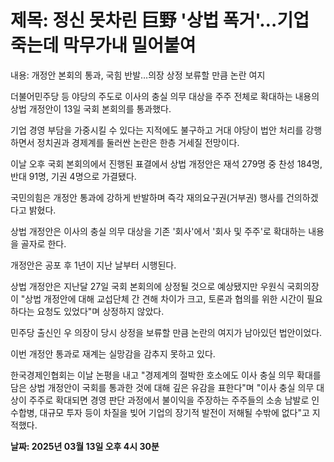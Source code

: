 # **제목: 정신 못차린 巨野 '상법 폭거'…기업 죽는데 막무가내 밀어붙여**

  내용: 개정안 본회의 통과, 국힘 반발…의장 상정 보류할 만큼 논란 여지 

더불어민주당 등 야당의 주도로 이사의 충실 의무 대상을 주주 전체로 확대하는 내용의 상법 개정안이 13일 국회 본회의를 통과했다. 

기업 경영 부담을 가중시킬 수 있다는 지적에도 불구하고 거대 야당이 법안 처리를 강행하면서 정치권과 경제계를 둘러싼 논란은 한층 거세질 전망이다. 

이날 오후 국회 본회의에서 진행된 표결에서 상법 개정안은 재석 279명 중 찬성 184명, 반대 91명, 기권 4명으로 가결됐다. 

국민의힘은 개정안 통과에 강하게 반발하며 즉각 재의요구권(거부권) 행사를 건의하겠다고 밝혔다. 

상법 개정안은 이사의 충실 의무 대상을 기존 '회사'에서 '회사 및 주주'로 확대하는 내용을 골자로 한다. 

개정안은 공포 후 1년이 지난 날부터 시행된다. 

상법 개정안은 지난달 27일 국회 본회의에 상정될 것으로 예상됐지만 우원식 국회의장이 "상법 개정안에 대해 교섭단체 간 견해 차이가 크고, 토론과 협의를 위한 시간이 필요하다는 요청도 있었다"며 상정하지 않았다. 

민주당 출신인 우 의장이 당시 상정을 보류할 만큼 논란의 여지가 남아있던 법안이었다. 

이번 개정안 통과로 재계는 실망감을 감추지 못하고 있다. 

한국경제인협회는 이날 논평을 내고 "경제계의 절박한 호소에도 이사 충실 의무 확대를 담은 상법 개정안이 국회를 통과한 것에 대해 깊은 유감을 표한다"며 "이사 충실 의무 대상이 주주로 확대되면 경영 판단 과정에서 불이익을 주장하는 주주들의 소송 남발로 인수합병, 대규모 투자 등이 차질을 빚어 기업의 장기적 발전이 저해될 수밖에 없다"고 지적했다.

  **날짜: 2025년 03월 13일 오후 4시 30분**